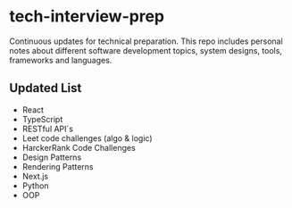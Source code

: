 # tech-interview-prep

Continuous updates for technical preparation. This repo includes personal notes about different software development
topics, system designs, tools, frameworks and languages.

## Updated List

- React
- TypeScript
- RESTful API´s
- Leet code challenges (algo & logic)
- HarckerRank Code Challenges
- Design Patterns
- Rendering Patterns
- Next.js
- Python
- OOP

